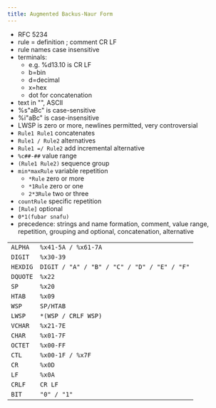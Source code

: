 ```yaml
---
title: Augmented Backus-Naur Form
---
```


- RFC 5234
- rule = definition ; comment CR LF
- rule names case insensitive
- terminals:
  - e.g. %d13.10 is CR LF
  - b=bin
  - d=decimal
  - x=hex
  - dot for concatenation
- text in "", ASCII
- %s"aBc" is case-sensitive
- %i"aBc" is case-insensitive
- LWSP is zero or more, newlines permitted, very controversial
- `Rule1 Rule1` concatenates
- `Rule1 / Rule2` alternatives
- `Rule1 =/ Rule2` add incremental alternative
- `%c##-##` value range
- `(Rule1 Rule2)` sequence group
- `min*maxRule` variable repetition
  - `*Rule` zero or more
  - `*1Rule` zero or one
  - `2*3Rule` two or three
- `countRule` specific repetition
- `[Rule]` optional
- `0*1(fubar snafu)`
- precedence: strings and name formation, comment, value range, repetition, grouping and optional, concatenation, alternative

<table>
<tr><td><code>ALPHA</code></td><td><code>%x41-5A / %x61-7A</code></td></tr>
<tr><td><code>DIGIT</code></td><td><code>%x30-39</code></td></tr>
<tr><td><code>HEXDIG</code></td><td><code>DIGIT / "A" / "B" / "C" / "D" / "E" / "F"</code></td></tr>
<tr><td><code>DQUOTE</code></td><td><code>%x22</code></td></tr>
<tr><td><code>SP</code></td><td><code>%x20</code></td></tr>
<tr><td><code>HTAB</code></td><td><code>%x09</code></td></tr>
<tr><td><code>WSP</code></td><td><code>SP/HTAB</code></td></tr>
<tr><td><code>LWSP</code></td><td><code>*(WSP / CRLF WSP)</code></td></tr>
<tr><td><code>VCHAR</code></td><td><code>%x21-7E</code></td></tr>
<tr><td><code>CHAR</code></td><td><code>%x01-7F</code></td></tr>
<tr><td><code>OCTET</code></td><td><code>%x00-FF</code></td></tr>
<tr><td><code>CTL</code></td><td><code>%x00-1F / %x7F</code></td></tr>
<tr><td><code>CR</code></td><td><code>%x0D</code></td></tr>
<tr><td><code>LF</code></td><td><code>%x0A</code></td></tr>
<tr><td><code>CRLF</code></td><td><code>CR LF</code></td></tr>
<tr><td><code>BIT</code></td><td><code>"0" / "1"</code></td></tr>
</table>
